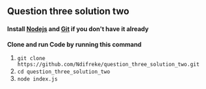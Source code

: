 ## Question three solution two

#### Install [Nodejs](https://nodejs.org/en/download/) and [Git](https://git-scm.com/downloads) if you don't have it already

**Clone and run Code by running this command**
1. `git clone https://github.com/Ndifreke/question_three_solution_two.git`
2. `cd question_three_solution_two`
3. `node index.js`
